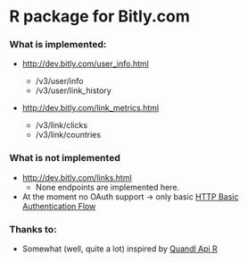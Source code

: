 R package for Bitly.com 
============


### What is implemented:

- <http://dev.bitly.com/user_info.html>
    + /v3/user/info
    + /v3/user/link_history
    
- <http://dev.bitly.com/link_metrics.html>
    + /v3/link/clicks
    + /v3/link/countries

### What is **not** implemented

- <http://dev.bitly.com/links.html>
    + None endpoints are implemented here. 
- At the moment no OAuth support -> only basic [HTTP Basic Authentication Flow](http://dev.bitly.com/authentication.html#basicauth)

### Thanks to:

 - Somewhat (well, quite a lot) inspired by [Quandl Api R](https://github.com/quandl/R-package/)









